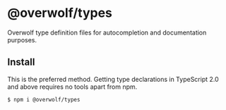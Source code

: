 # @overwolf/types

Overwolf type definition files for autocompletion and documentation purposes.

## Install

This is the preferred method. Getting type declarations in TypeScript 2.0 and above requires no tools apart from npm.

```
$ npm i @overwolf/types
```